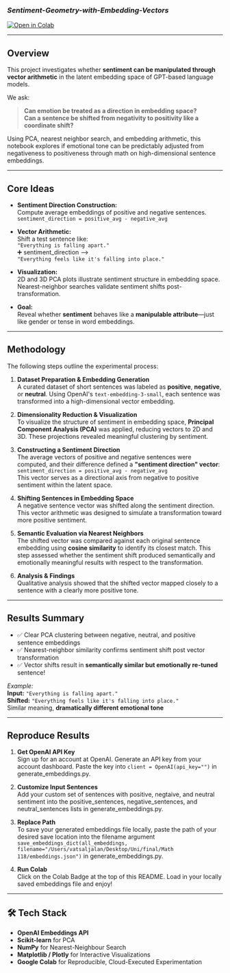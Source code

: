 ### *Sentiment-Geometry-with-Embedding-Vectors*

[![Open in Colab](https://colab.research.google.com/assets/colab-badge.svg)](https://colab.research.google.com/github/jalanvatsal/sentiment-geometry/blob/main/Sentiment_Geometry_with_Embedding_Vectors.ipynb)

---

## Overview

This project investigates whether **sentiment can be manipulated through vector arithmetic** in the latent embedding space of GPT-based language models.

We ask:  
> **Can emotion be treated as a direction in embedding space?**  
> **Can a sentence be shifted from negativity to positivity like a coordinate shift?**

Using PCA, nearest neighbor search, and embedding arithmetic, this notebook explores if emotional tone can be predictably adjusted from negativeness to positiveness through math on high-dimensional sentence embeddings.

---

## Core Ideas

- **Sentiment Direction Construction:**  
  Compute average embeddings of positive and negative sentences.  
  `sentiment_direction = positive_avg - negative_avg`

- **Vector Arithmetic:**  
  Shift a test sentence like:  
  `"Everything is falling apart."`  
  ➕ sentiment_direction ⟶  
  `"Everything feels like it's falling into place."`

- **Visualization:**  
  2D and 3D PCA plots illustrate sentiment structure in embedding space.  
  Nearest-neighbor searches validate sentiment shifts post-transformation.

- **Goal:**  
  Reveal whether **sentiment** behaves like a **manipulable attribute**—just like gender or tense in word embeddings.

---

## Methodology

The following steps outline the experimental process:

1. **Dataset Preparation & Embedding Generation**  
   A curated dataset of short sentences was labeled as **positive**, **negative**, or **neutral**. Using OpenAI's `text-embedding-3-small`, each sentence was transformed into a high-dimensional vector embedding.

2. **Dimensionality Reduction & Visualization**  
   To visualize the structure of sentiment in embedding space, **Principal Component Analysis (PCA)** was applied, reducing vectors to 2D and 3D. These projections revealed meaningful clustering by sentiment.

3. **Constructing a Sentiment Direction**  
   The average vectors of positive and negative sentences were computed, and their difference defined a **"sentiment direction" vector**:  
   `sentiment_direction = positive_avg - negative_avg`  
   This vector serves as a directional axis from negative to positive sentiment within the latent space.

4. **Shifting Sentences in Embedding Space**  
   A negative sentence vector was shifted along the sentiment direction. This vector arithmetic was designed to simulate a transformation toward more positive sentiment.

5. **Semantic Evaluation via Nearest Neighbors**  
   The shifted vector was compared against each original sentence embedding using **cosine similarity** to identify its closest match. This step assessed whether the sentiment shift produced semantically and emotionally meaningful results with respect to the transformation.

6. **Analysis & Findings**  
   Qualitative analysis showed that the shifted vector mapped closely to a sentence with a clearly more positive tone.

---

## Results Summary

- ✅ Clear PCA clustering between negative, neutral, and positive sentence embeddings
- ✅ Nearest-neighbor similarity confirms sentiment shift post vector transformation
- ✅ Vector shifts result in **semantically similar but emotionally re-tuned** sentence!

*Example:*  
**Input:** `"Everything is falling apart."`  
**Shifted:** `"Everything feels like it's falling into place."`  
Similar meaning, **dramatically different emotional tone**

---
## Reproduce Results

1. **Get OpenAI API Key**  
   Sign up for an account at OpenAI. Generate an API key from your account dashboard. Paste the key into `client = OpenAI(api_key="")` in generate_embeddings.py.

2. **Customize Input Sentences**  
   Add your custom set of sentences with positive, negtaive, and neutral sentiment into the positive_sentences, negative_sentences, and neutral_sentences lists in generate_embeddings.py.

3. **Replace Path**  
   To save your generated embeddings file locally, paste the path of your desired save location into the filename argument `save_embeddings_dict(all_embeddings, filename="/Users/vatsaljalan/Desktop/Uni/final/Math 118/embeddings.json")` in generate_embeddings.py.

1. **Run Colab**  
   Click on the Colab Badge at the top of this README. Load in your locally saved embeddings file and enjoy!

---

## 🛠 Tech Stack

- **OpenAI Embeddings API**
- **Scikit-learn** for PCA
- **NumPy** for Nearest-Neighbour Search
- **Matplotlib / Plotly** for Interactive Visualizations
- **Google Colab** for Reproducible, Cloud-Executed Experimentation
